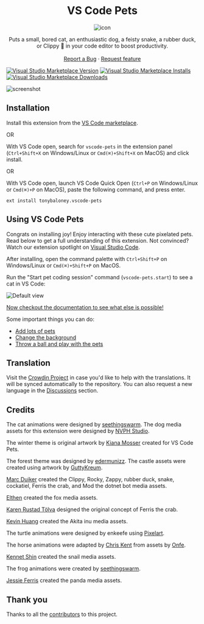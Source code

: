 <div align='center'>

# VS Code Pets

![icon](https://github.com/tonybaloney/vscode-pets/raw/main/icon.png)
</div>    

<p align="center">
    Puts a small, bored cat, an enthusiastic dog, a feisty snake, a rubber duck, or Clippy 📎 in your code editor to boost productivity.
    <br>
    <br>
    <a href="https://github.com/tonybaloney/vscode-pets/issues/new?assignees=&labels=feature&template=bug_report.md&title=">Report a Bug</a>
    ·
    <a href="https://github.com/tonybaloney/vscode-pets/issues/new?assignees=&labels=feature&template=feature_request.md&title=">Request feature</a>
</p>

[![Visual Studio Marketplace Version](https://img.shields.io/visual-studio-marketplace/v/tonybaloney.vscode-pets?color=blue&logo=visual-studio)](https://marketplace.visualstudio.com/items?itemName=tonybaloney.vscode-pets&WT.mc_id=python-17801-anthonyshaw)
[![Visual Studio Marketplace Installs](https://img.shields.io/visual-studio-marketplace/i/tonybaloney.vscode-pets?logo=visualstudio)](https://marketplace.visualstudio.com/items?itemName=tonybaloney.vscode-pets&WT.mc_id=python-17801-anthonyshaw)
[![Visual Studio Marketplace Downloads](https://img.shields.io/visual-studio-marketplace/d/tonybaloney.vscode-pets?logo=visualstudio)](https://marketplace.visualstudio.com/items?itemName=tonybaloney.vscode-pets&WT.mc_id=python-17801-anthonyshaw)

![screenshot](https://github.com/tonybaloney/vscode-pets/raw/main/docs/source/_static/winter.gif)

## Installation

Install this extension from the [VS Code marketplace](https://marketplace.visualstudio.com/items?itemName=tonybaloney.vscode-pets&WT.mc_id=python-17801-anthonyshaw).

OR

With VS Code open, search for `vscode-pets` in the extension panel (`Ctrl+Shift+X` on Windows/Linux or `Cmd(⌘)+Shift+X` on MacOS) and click install.

OR

With VS Code open, launch VS Code Quick Open (`Ctrl+P` on Windows/Linux or `Cmd(⌘)+P` on MacOS), paste the following command, and press enter.

`ext install tonybaloney.vscode-pets`

## Using VS Code Pets

Congrats on installing joy! Enjoy interacting with these cute pixelated pets. Read below to get a full understanding of this extension. Not convinced? Watch our extension spotlight on [Visual Studio Code](https://www.youtube.com/watch?v=aE6Ifj_KstI).

After installing, open the command palette with `Ctrl+Shift+P` on Windows/Linux or `Cmd(⌘)+Shift+P` on MacOS.  

Run the "Start pet coding session" command (`vscode-pets.start`) to see a cat in VS Code:

![Default view](https://github.com/tonybaloney/vscode-pets/raw/main/docs/source/_static/pet-in-default-explorer.png)

[Now checkout the documentation to see what else is possible!](https://tonybaloney.github.io/vscode-pets)

Some important things you can do:

- [Add lots of pets](https://tonybaloney.github.io/vscode-pets/usage.html#adding-additional-pets)
- [Change the background](https://tonybaloney.github.io/vscode-pets/usage.html#themes)
- [Throw a ball and play with the pets](https://tonybaloney.github.io/vscode-pets/usage.html#throwing-a-ball)

## Translation

Visit the [Crowdin Project](https://crowdin.com/project/vscode-pets) in case you'd like to help with the translations. It will be synced automatically to the repository. You can also request a new language in the [Discussions](https://crowdin.com/project/vscode-pets/discussions) section.

## Credits

The cat animations were designed by [seethingswarm](https://seethingswarm.itch.io/catset). The dog media assets for this extension were designed by [NVPH Studio](https://nvph-studio.itch.io/dog-animation-4-different-dogs). 

The winter theme is original artwork by [Kiana Mosser](https://www.instagram.com/kianamosser/) created for VS Code Pets.

The forest theme was designed by [edermunizz](https://edermunizz.itch.io/free-pixel-art-forest). The castle assets were created using artwork by [GuttyKreum](https://guttykreum.itch.io/gothic-castle-game-assets).

[Marc Duiker](https://twitter.com/marcduiker) created the Clippy, Rocky, Zappy, rubber duck, snake, cockatiel, Ferris the crab, and Mod the dotnet bot media assets.

[Elthen](https://twitter.com/pixelthen) created the fox media assets.

[Karen Rustad Tölva](https://www.aldeka.net) designed the original concept of Ferris the crab.

[Kevin Huang](https://github.com/kevin2huang) created the Akita inu media assets.

The turtle animations were designed by enkeefe using [Pixelart](https://www.pixilart.com/draw).

The horse animations were adapted by [Chris Kent](https://github.com/thechriskent) from assets by [Onfe](https://onfe.itch.io/horse-sprite-with-rider-asset-pack). 

[Kennet Shin](https://github.com/WoofWoof0) created the snail media assets.

The frog animations were created by [seethingswarm](https://seethingswarm.itch.io/frogpack).

[Jessie Ferris](https://github.com/jeferris) created the panda media assets.

## Thank you

Thanks to all the [contributors](https://github.com/tonybaloney/vscode-pets/graphs/contributors) to this project.
